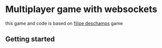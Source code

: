 # Multiplayer game with websockets

this game and code is based on [filipe deschamps](Https://github.com/filipedeschamps) game

## Getting started

